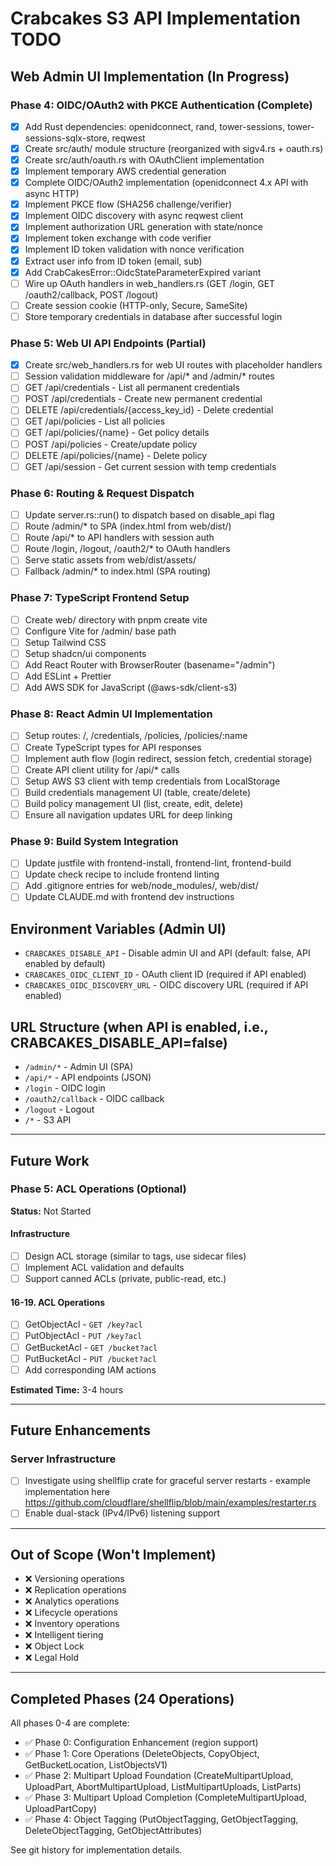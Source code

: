 # Crabcakes S3 API Implementation TODO

## Web Admin UI Implementation (In Progress)

### Phase 4: OIDC/OAuth2 with PKCE Authentication (Complete)
- [x] Add Rust dependencies: openidconnect, rand, tower-sessions, tower-sessions-sqlx-store, reqwest
- [x] Create src/auth/ module structure (reorganized with sigv4.rs + oauth.rs)
- [x] Create src/auth/oauth.rs with OAuthClient implementation
- [x] Implement temporary AWS credential generation
- [x] Complete OIDC/OAuth2 implementation (openidconnect 4.x API with async HTTP)
- [x] Implement PKCE flow (SHA256 challenge/verifier)
- [x] Implement OIDC discovery with async reqwest client
- [x] Implement authorization URL generation with state/nonce
- [x] Implement token exchange with code verifier
- [x] Implement ID token validation with nonce verification
- [x] Extract user info from ID token (email, sub)
- [x] Add CrabCakesError::OidcStateParameterExpired variant
- [ ] Wire up OAuth handlers in web_handlers.rs (GET /login, GET /oauth2/callback, POST /logout)
- [ ] Create session cookie (HTTP-only, Secure, SameSite)
- [ ] Store temporary credentials in database after successful login

### Phase 5: Web UI API Endpoints (Partial)
- [x] Create src/web_handlers.rs for web UI routes with placeholder handlers
- [ ] Session validation middleware for /api/* and /admin/* routes
- [ ] GET /api/credentials - List all permanent credentials
- [ ] POST /api/credentials - Create new permanent credential
- [ ] DELETE /api/credentials/{access_key_id} - Delete credential
- [ ] GET /api/policies - List all policies
- [ ] GET /api/policies/{name} - Get policy details
- [ ] POST /api/policies - Create/update policy
- [ ] DELETE /api/policies/{name} - Delete policy
- [ ] GET /api/session - Get current session with temp credentials

### Phase 6: Routing & Request Dispatch
- [ ] Update server.rs::run() to dispatch based on disable_api flag
- [ ] Route /admin/* to SPA (index.html from web/dist/)
- [ ] Route /api/* to API handlers with session auth
- [ ] Route /login, /logout, /oauth2/* to OAuth handlers
- [ ] Serve static assets from web/dist/assets/
- [ ] Fallback /admin/* to index.html (SPA routing)

### Phase 7: TypeScript Frontend Setup
- [ ] Create web/ directory with pnpm create vite
- [ ] Configure Vite for /admin/ base path
- [ ] Setup Tailwind CSS
- [ ] Setup shadcn/ui components
- [ ] Add React Router with BrowserRouter (basename="/admin")
- [ ] Add ESLint + Prettier
- [ ] Add AWS SDK for JavaScript (@aws-sdk/client-s3)

### Phase 8: React Admin UI Implementation
- [ ] Setup routes: /, /credentials, /policies, /policies/:name
- [ ] Create TypeScript types for API responses
- [ ] Implement auth flow (login redirect, session fetch, credential storage)
- [ ] Create API client utility for /api/* calls
- [ ] Setup AWS S3 client with temp credentials from LocalStorage
- [ ] Build credentials management UI (table, create/delete)
- [ ] Build policy management UI (list, create, edit, delete)
- [ ] Ensure all navigation updates URL for deep linking

### Phase 9: Build System Integration
- [ ] Update justfile with frontend-install, frontend-lint, frontend-build
- [ ] Update check recipe to include frontend linting
- [ ] Add .gitignore entries for web/node_modules/, web/dist/
- [ ] Update CLAUDE.md with frontend dev instructions

## Environment Variables (Admin UI)
- `CRABCAKES_DISABLE_API` - Disable admin UI and API (default: false, API enabled by default)
- `CRABCAKES_OIDC_CLIENT_ID` - OAuth client ID (required if API enabled)
- `CRABCAKES_OIDC_DISCOVERY_URL` - OIDC discovery URL (required if API enabled)

## URL Structure (when API is enabled, i.e., CRABCAKES_DISABLE_API=false)
- `/admin/*` - Admin UI (SPA)
- `/api/*` - API endpoints (JSON)
- `/login` - OIDC login
- `/oauth2/callback` - OIDC callback
- `/logout` - Logout
- `/*` - S3 API

---

## Future Work

### Phase 5: ACL Operations (Optional)
**Status:** Not Started

#### Infrastructure
- [ ] Design ACL storage (similar to tags, use sidecar files)
- [ ] Implement ACL validation and defaults
- [ ] Support canned ACLs (private, public-read, etc.)

#### 16-19. ACL Operations
- [ ] GetObjectAcl - `GET /key?acl`
- [ ] PutObjectAcl - `PUT /key?acl`
- [ ] GetBucketAcl - `GET /bucket?acl`
- [ ] PutBucketAcl - `PUT /bucket?acl`
- [ ] Add corresponding IAM actions

**Estimated Time:** 3-4 hours

---

## Future Enhancements

### Server Infrastructure
- [ ] Investigate using shellflip crate for graceful server restarts - example implementation here <https://github.com/cloudflare/shellflip/blob/main/examples/restarter.rs>
- [ ] Enable dual-stack (IPv4/IPv6) listening support

---

## Out of Scope (Won't Implement)
- ❌ Versioning operations
- ❌ Replication operations
- ❌ Analytics operations
- ❌ Lifecycle operations
- ❌ Inventory operations
- ❌ Intelligent tiering
- ❌ Object Lock
- ❌ Legal Hold

---

## Completed Phases (24 Operations)

All phases 0-4 are complete:
- ✅ Phase 0: Configuration Enhancement (region support)
- ✅ Phase 1: Core Operations (DeleteObjects, CopyObject, GetBucketLocation, ListObjectsV1)
- ✅ Phase 2: Multipart Upload Foundation (CreateMultipartUpload, UploadPart, AbortMultipartUpload, ListMultipartUploads, ListParts)
- ✅ Phase 3: Multipart Upload Completion (CompleteMultipartUpload, UploadPartCopy)
- ✅ Phase 4: Object Tagging (PutObjectTagging, GetObjectTagging, DeleteObjectTagging, GetObjectAttributes)

See git history for implementation details.